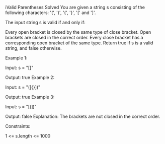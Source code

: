 iValid Parentheses
Solved 
You are given a string s consisting of the following characters: '(', ')', '{', '}', '[' and ']'.

The input string s is valid if and only if:

Every open bracket is closed by the same type of close bracket.
Open brackets are closed in the correct order.
Every close bracket has a corresponding open bracket of the same type.
Return true if s is a valid string, and false otherwise.

Example 1:

Input: s = "[]"

Output: true
Example 2:

Input: s = "([{}])"

Output: true
Example 3:

Input: s = "[(])"

Output: false
Explanation: The brackets are not closed in the correct order.

Constraints:

1 <= s.length <= 1000
